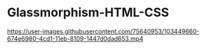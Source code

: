 # Glassmorphism-HTML-CSS
https://user-images.githubusercontent.com/75640953/103449660-674e6980-4cd1-11eb-8109-1447d0dad653.mp4
